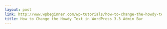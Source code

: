 ```yaml
---
layout: post
link: http://www.wpbeginner.com/wp-tutorials/how-to-change-the-howdy-text-in-wordpress-3-3-admin-bar/
title: How to Change the Howdy Text in WordPress 3.3 Admin Bar
---
```

